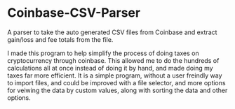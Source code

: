 # Coinbase-CSV-Parser
A parser to take the auto generated CSV files from Coinbase and extract gain/loss and fee totals from the file. 

I made this program to help simplify the process of doing taxes on cryptocurrency through coinbase. This allowed me to do the hundreds of calculations all at once instead of doing it by hand, and made doing my taxes far more efficient. It is a simple program, without a user freindly way to import files, and could be improved with a file selector, and more options for veiwing the data by custom values, along with sorting the data and other options. 
